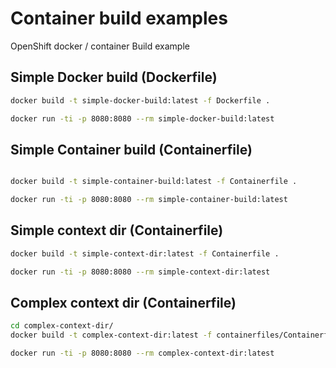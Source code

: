 # Container build examples

OpenShift docker / container Build example

## Simple Docker build (Dockerfile)


```bash
docker build -t simple-docker-build:latest -f Dockerfile .

docker run -ti -p 8080:8080 --rm simple-docker-build:latest
```

## Simple Container build (Containerfile)

```bash

docker build -t simple-container-build:latest -f Containerfile .

docker run -ti -p 8080:8080 --rm simple-container-build:latest

```

## Simple context dir (Containerfile)

```bash
docker build -t simple-context-dir:latest -f Containerfile .

docker run -ti -p 8080:8080 --rm simple-context-dir:latest

```

## Complex context dir (Containerfile)

```bash
cd complex-context-dir/
docker build -t complex-context-dir:latest -f containerfiles/Containerfile .

docker run -ti -p 8080:8080 --rm complex-context-dir:latest
```


